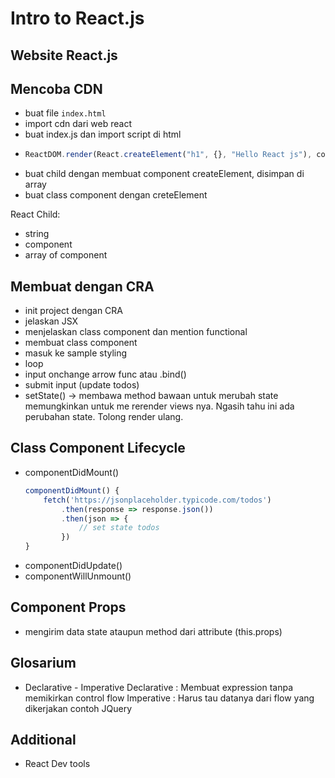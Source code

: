 # Intro to React.js

## Website React.js

## Mencoba CDN

-   buat file `index.html`
-   import cdn dari web react
-   buat index.js dan import script di html
-   ```js
    ReactDOM.render(React.createElement("h1", {}, "Hello React js"), container);
    ```
-   buat child dengan membuat component createElement, disimpan di array
-   buat class component dengan creteElement

React Child:

-   string
-   component
-   array of component

## Membuat dengan CRA

-   init project dengan CRA
-   jelaskan JSX
-   menjelaskan class component dan mention functional
-   membuat class component
-   masuk ke sample styling
-   loop
-   input onchange arrow func atau .bind()
-   submit input (update todos)
-   setState() -> membawa method bawaan untuk merubah state
    memungkinkan untuk me rerender views nya. Ngasih tahu ini ada perubahan state. Tolong render ulang.

## Class Component Lifecycle

-   componentDidMount()
    ```js
    componentDidMount() {
        fetch('https://jsonplaceholder.typicode.com/todos')
            .then(response => response.json())
            .then(json => {
                // set state todos
            })
    }
    ```
-   componentDidUpdate()
-   componentWillUnmount()

## Component Props

-   mengirim data state ataupun method dari attribute (this.props)

## Glosarium

-   Declarative - Imperative
    Declarative : Membuat expression tanpa memikirkan control flow
    Imperative : Harus tau datanya dari flow yang dikerjakan contoh JQuery

## Additional

-   React Dev tools
